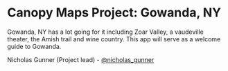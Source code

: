 # Canopy Maps Project: Gowanda, NY

Gowanda, NY has a lot going for it including Zoar Valley, a vaudeville theater, the Amish trail and wine country. This app will serve as a welcome guide to Gowanda.

Nicholas Gunner (Project lead) - [@nicholas_gunner](http://www.twitter.com/nicholas_gunner)